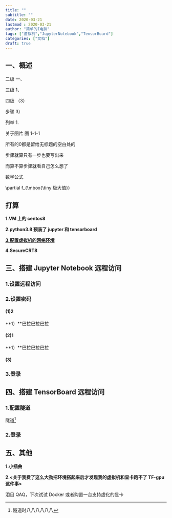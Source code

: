 ```yaml
---
title: ""
subtitle: ""
date: 2020-03-21
lastmod : 2020-03-21
author: "简单的I电脑"
tags: ["虚拟机","JupyterNotebook","TensorBoard"]
categories: ["文档"]
draft: true
---
```

## 一、概述

二级  一、

三级 1、

四级 （3）

步骤    3）

列举 1.





关于图片  图 1-1-1

所有的0都是留给无标题的空白处的

步骤就算只有一步也要写出来

而算不算步骤就看自己怎么想了





数学公式

\partial f_{\mbox{\tiny 极大值}}

## 打算

**1.VM 上的 centos8**

**2.python3.8 预装了 jupyter 和 tensorboard**

**<u>3.配置虚拟机的网络环境</u>**

**4.SecureCRT8**

## 三、搭建 Jupyter Notebook 远程访问

### 1.设置远程访问

### 2.设置密码

#### (1)2

**1）**巴拉巴拉巴拉

#### (2)1

**1）**巴拉巴拉巴拉

#### (3)

### 3.登录

## 四、搭建 TensorBoard 远程访问

### 1.配置隧道

隧道[^1]

### 2.登录

## 五、其他

**1.小插曲**



**2.<关于我费了这么大劲把环境搭起来后才发现我的虚拟机和显卡跑不了 TF-gpu 这件事>**

泪目 QAQ，下次试试 Docker 或者购置一台支持虚化的显卡

[^1]:隧道时八八八八八八